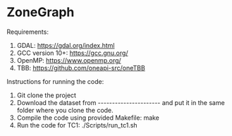 # ZoneGraph

Requirements:
1. GDAL: https://gdal.org/index.html
2. GCC version 10+:  https://gcc.gnu.org/
3. OpenMP: https://www.openmp.org/
4. TBB: https://github.com/oneapi-src/oneTBB

Instructions for running the code:

1. Git clone the project
2. Download the dataset from ---------------------- and put it in the same folder where you clone the code.
3. Compile the code using provided Makefile: make
4. Run the code for TC1: ./Scripts/run_tc1.sh
